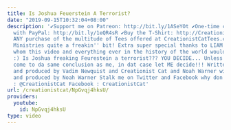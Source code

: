 ```yaml
---
title: Is Joshua Feuerstein A Terrorist?
date: "2019-09-15T10:32:04+08:00"
description: '✔Support me on Patreon: http://bit.ly/1ASeYOt ✔One-time contribution
  with PayPal: http://bit.ly/1eQR4sR ✔Buy the T-Shirt: http://CreationistCatTees.com
  ANY purchase of the multitude of Tees offered at CreationistCatTees.com helps CC
  Ministries quite a freakin'' bit! Extra super special thanks to LIAM GLOVER without
  whom this video and everything ever in the history of the world would not be possible!!!!
  :) Is Joshua freaking Feurestein a terrorist??? YOU DECIDE... Unless you don''t
  come to da same conclusion as me, in dat case let ME decide!!! Written, directed
  and produced by Vadim Newquist and Creationist Cat and Noah Warner with Music performed
  and produced by Noah Warner Stalk me on Twitter and Facebook why don''t cha? Twitter
  : @CreationistCat Facebook : CreationistCat'
url: /creationistcat/NpGvqj4hksU/
providers:
  youtube:
    id: NpGvqj4hksU
type: video
---
```

